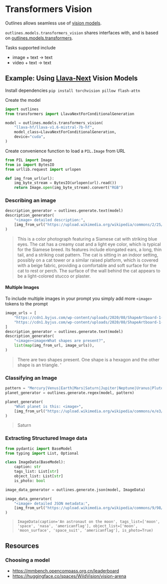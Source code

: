 # Transformers Vision

Outlines allows seamless use of [vision models](https://huggingface.co/learn/computer-vision-course/en/unit4/multimodal-models/tasks-models-part1).

`outlines.models.transformers_vision` shares interfaces with, and is based on [outlines.models.transformers](./transformers.md).

Tasks supported include

- image + text -> text
- video + text -> text



## Example: Using [Llava-Next](https://huggingface.co/docs/transformers/en/model_doc/llava_next) Vision Models

Install dependencies
`pip install torchvision pillow flash-attn`

Create the model
```python
import outlines
from transformers import LlavaNextForConditionalGeneration

model = outlines.models.transformers_vision(
    "llava-hf/llava-v1.6-mistral-7b-hf",
    model_class=LlavaNextForConditionalGeneration,
	device="cuda",
)
```

Create convenience function to load a `PIL.Image` from URL
```python
from PIL import Image
from io import BytesIO
from urllib.request import urlopen

def img_from_url(url):
    img_byte_stream = BytesIO(urlopen(url).read())
    return Image.open(img_byte_stream).convert("RGB")
```

### Describing an image

```python
description_generator = outlines.generate.text(model)
description_generator(
    "<image> detailed description:",
    [img_from_url("https://upload.wikimedia.org/wikipedia/commons/2/25/Siam_lilacpoint.jpg")]
)
```

> This is a color photograph featuring a Siamese cat with striking blue eyes. The cat has a creamy coat and a light eye color, which is typical for the Siamese breed. Its features include elongated ears, a long, thin tail, and a striking coat pattern. The cat is sitting in an indoor setting, possibly on a cat tower or a similar raised platform, which is covered with a beige fabric, providing a comfortable and soft surface for the cat to rest or perch. The surface of the wall behind the cat appears to be a light-colored stucco or plaster.

#### Multiple Images

To include multiple images in your prompt you simply add more `<image>` tokens to the prompt

```python
image_urls = [
	"https://cdn1.byjus.com/wp-content/uploads/2020/08/ShapeArtboard-1-copy-3.png",  # triangle
	"https://cdn1.byjus.com/wp-content/uploads/2020/08/ShapeArtboard-1-copy-11.png",  # hexagon
]
description_generator = outlines.generate.text(model)
description_generator(
    "<image><image>What shapes are present?",
    list(map(img_from_url, image_urls)),
)
```

> There are two shapes present. One shape is a hexagon and the other shape is an triangle. '


### Classifying an Image

```python
pattern = "Mercury|Venus|Earth|Mars|Saturn|Jupiter|Neptune|Uranus|Pluto"
planet_generator = outlines.generate.regex(model, pattern)

planet_generator(
    "What planet is this: <image>",
    [img_from_url("https://upload.wikimedia.org/wikipedia/commons/e/e3/Saturn_from_Cassini_Orbiter_%282004-10-06%29.jpg")]
)
```

> Saturn


### Extracting Structured Image data

```python
from pydantic import BaseModel
from typing import List, Optional

class ImageData(BaseModel):
    caption: str
    tags_list: List[str]
    object_list: List[str]
    is_photo: bool

image_data_generator = outlines.generate.json(model, ImageData)

image_data_generator(
    "<image> detailed JSON metadata:",
    [img_from_url("https://upload.wikimedia.org/wikipedia/commons/9/98/Aldrin_Apollo_11_original.jpg")]
)
```

> `ImageData(caption='An astronaut on the moon', tags_list=['moon', 'space', 'nasa', 'americanflag'], object_list=['moon', 'moon_surface', 'space_suit', 'americanflag'], is_photo=True)`


## Resources

### Choosing a model
- https://mmbench.opencompass.org.cn/leaderboard
- https://huggingface.co/spaces/WildVision/vision-arena
